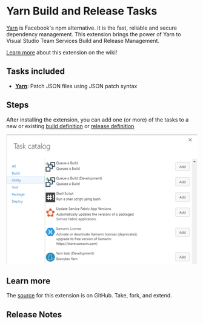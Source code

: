 # Yarn Build and Release Tasks

[Yarn](https://yarnpkg.com/) is Facebook's npm alternative. It is the fast, reliable and secure dependency management. 
This extension brings the power of Yarn to Visual Studio Team Services Build and Release Management.

[Learn more](https://github.com/geeklearningio/gl-vsts-tasks-yarn/wiki) about this extension on the wiki!

## Tasks included

* **[Yarn](https://github.com/geeklearningio/gl-vsts-tasks-yarn/wiki/Yarn)**: Patch JSON files using JSON patch syntax

## Steps

After installing the extension, you can add one (or more) of the tasks to a new or existing [build definition](https://www.visualstudio.com/en-us/docs/build/define/create) or [release definition](https://www.visualstudio.com/en-us/docs/release/author-release-definition/more-release-definition)

![add-task](Screenshots/Add-Tasks.png)

## Learn more

The [source](https://github.com/geeklearningio/gl-vsts-tasks-yarn) for this extension is on GitHub. Take, fork, and extend.

## Release Notes

